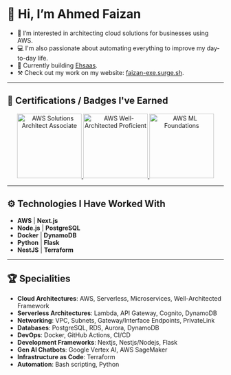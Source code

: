 # 👋 Hi, I’m Ahmed Faizan

- 👀 I’m interested in architecting cloud solutions for businesses using AWS.
- 💻 I'm also passionate about automating everything to improve my day-to-day life.
- 💜 Currently building [Ehsaas](https://ehsaas.pk).
- ⚒️ Check out my work on my website: [faizan-exe.surge.sh](https://faizan-exe.surge.sh).

---

## 📜 Certifications / Badges I've Earned

<div align="center">
  <a href="https://www.credly.com/badges/216976d6-75d5-44ae-8795-92a161059727" target="_blank">
    <img src="https://images.credly.com/size/340x340/images/0e284c3f-5164-4b21-8660-0d84737941bc/image.png" alt="AWS Solutions Architect Associate" width="150" height="150">
  </a>
  <a href="https://www.credly.com/badges/334e9cb3-c585-4744-abb9-180826050b68" target="_blank">
    <img src="https://images.credly.com/size/340x340/images/b870667f-00a3-48d7-b988-9c02b441b883/image.png" alt="AWS Well-Architected Proficient" width="150" height="150">
  </a>
  <a href="https://www.credly.com/badges/e99543e6-6abb-42bd-a0ce-2d83688dbb77" target="_blank">
    <img src="https://images.credly.com/size/340x340/images/51984979-f759-49f0-8bb3-5310d364fdbe/image.png" alt="AWS ML Foundations" width="150" height="150">
  </a>
  
</div>

---

## ⚙️ Technologies I Have Worked With

- **AWS** | **Next.js**
- **Node.js** | **PostgreSQL**
- **Docker** | **DynamoDB**
- **Python** | **Flask**
- **NestJS** | **Terraform**

---

## 🏆 Specialities

- **Cloud Architectures**: AWS, Serverless, Microservices, Well-Architected Framework
- **Serverless Architectures**: Lambda, API Gateway, Cognito, DynamoDB
- **Networking**: VPC, Subnets, Gateway/Interface Endpoints, PrivateLink
- **Databases**: PostgreSQL, RDS, Aurora, DynamoDB
- **DevOps**: Docker, GitHub Actions, CI/CD
- **Development Frameworks**: Nextjs, Nestjs/Nodejs, Flask
- **Gen AI Chatbots**: Google Vertex AI, AWS SageMaker
- **Infrastructure as Code**: Terraform
- **Automation**: Bash scripting, Python

